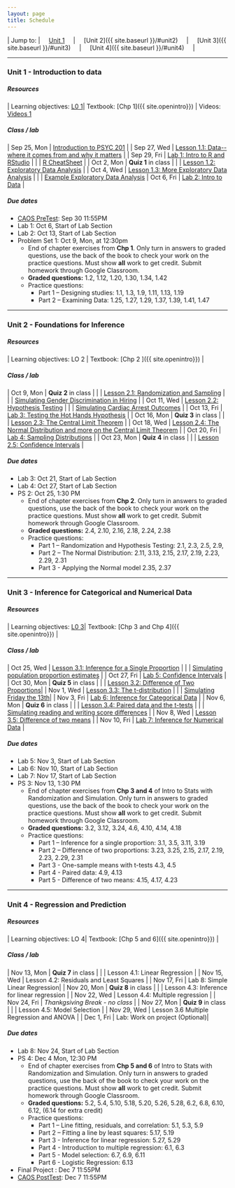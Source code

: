 ```yaml
---
layout: page
title: Schedule
---
```


| Jump to: | &nbsp;&nbsp;&nbsp; [Unit 1]({{site.baseurl}}/#unit1) &nbsp;&nbsp;&nbsp; | &nbsp;&nbsp;&nbsp; [Unit 2]({{ site.baseurl }}/#unit2) &nbsp;&nbsp;&nbsp; | &nbsp;&nbsp;&nbsp; [Unit 3]({{ site.baseurl }}/#unit3) &nbsp;&nbsp;&nbsp; | &nbsp;&nbsp;&nbsp; [Unit 4]({{ site.baseurl }}/#unit4) &nbsp;&nbsp;&nbsp; |

* * *

### <a name="unit1"></a> Unit 1 - Introduction to data 

##### Resources

| Learning objectives: [L0 1]({{site.baseurl}}/los/#unit1)| Textbook: [Chp 1]({{ site.openintro}}) | Videos: [Videos 1](https://www.youtube.com/watch?list=PLkIselvEzpM6pZ76FD3NoCvvgkj_p-dE8&v=nEHFF1ADpWE)

##### Class / lab

| Sep 25, Mon  | [Introduction to PSYC 201](post/slides/intro.pdf)                                  |
| Sep 27, Wed  | [Lesson 1.1: Data--where it comes from and why it matters](post/slides/data.pdf)   |
| Sep 29, Fri  | [Lab 1: Intro to R and RStudio](post/labs/intro_to_r.html)                         |
|              | [R CheatSheet](post/rmd/r_cheatsheet.Rmd)                                          |
| Oct 2, Mon   |  **Quiz 1** in class                                                               |
|              | [Lesson 1.2: Exploratory Data Analysis](post/slides/intro_eda.pdf)                 |
| Oct 4, Wed   | [Lesson 1.3: More Exploratory Data Analysis](post/slides/more_eda.pdf)             |
|              | [Example Exploratory Data Analysis](post/rmd/eda.Rmd)
| Oct 6, Fri   | [Lab 2: Intro to Data](post/labs/intro_to_data.html)                               |

##### Due dates

* [CAOS PreTest](https://apps3.cehd.umn.edu/artist/user/scale_select.html): Sep 30 11:55PM 
* Lab 1: Oct 6, Start of Lab Section 
* Lab 2: Oct 13, Start of Lab Section 
* Problem Set 1: Oct 9, Mon, at 12:30pm
  * End of chapter exercises from **Chp 1**. Only turn in answers to graded questions,
  use the back of the book to check your work on the practice questions. Must show 
  **all** work to get credit. Submit homework through Google Classroom.
  * **Graded questions:** 1.2, 1.12, 1.20, 1.30, 1.34, 1.42
  * Practice questions: 
      + Part 1 – Designing studies: 1.1, 1.3, 1.9, 1.11, 1.13, 1.19
      + Part 2 – Examining Data: 1.25, 1.27, 1.29, 1.37, 1.39, 1.41, 1.47
      
* * *

### <a name="unit2"></a> Unit 2 - Foundations for Inference

##### Resources

| Learning objectives: LO 2 | Textbook: [Chp 2 ]({{ site.openintro}}) |

##### Class / lab

| Oct 9, Mon  |  **Quiz 2** in class |
|             | [Lesson 2.1: Randomization and Sampling](post/slides/sampling.pdf) |
|             | [Simulating Gender Discrimination in Hiring](post/rmd/gender.Rmd) |
| Oct 11, Wed | [Lesson 2.2: Hypothesis Testing](post/slides/hypothesis_testing.pdf) |
|             | [Simulating Cardiac Arrest Outcomes](post/rmd/cardiac.Rmd) |
| Oct 13, Fri | [Lab 3: Testing the Hot Hands Hypothesis](post/labs/hypothesis_testing.html) |
| Oct 16, Mon | **Quiz 3** in class |
|             | [Lesson 2.3: The Central Limit Theorem](post/slides/clt.pdf) |
| Oct 18, Wed | [Lesson 2.4: The Normal Distribution and more on the Central Limit Theorem](post/slides/normal.pdf) | 
| Oct 20, Fri | [Lab 4: Sampling Distributions](post/labs/sampling_distributions.html) |
| Oct 23, Mon | **Quiz 4** in class |
|             | [Lesson 2.5: Confidence Intervals](post/slides/confidence_intervals.pdf) | 

##### Due dates

* Lab 3: Oct 21, Start of Lab Section
* Lab 4: Oct 27, Start of Lab Section
* PS 2: Oct 25, 1:30 PM
  * End of chapter exercises from **Chp 2**. Only turn in answers to graded questions,
  use the back of the book to check your work on the practice questions. Must show 
  **all** work to get credit. Submit homework through Google Classroom.
  * **Graded questions:**  2.4, 2.10, 2.16, 2.18, 2.24, 2.38
  * Practice questions: 
      + Part 1 – Randomization and Hypothesis Testing: 2.1, 2.3, 2.5, 2.9, 
      + Part 2 – The Normal Distribution: 2.11, 3.13, 2.15, 2.17, 2.19, 2.23, 2.29, 2.31
      + Part 3 - Applying the Normal model 2.35, 2.37
 
* * *

### <a name="unit3"></a> Unit 3 - Inference for Categorical and Numerical Data

##### Resources

| Learning objectives: [L0 3]({{site.baseurl}}/los/#unit3)| Textbook: [Chp 3 and Chp 4]({{ site.openintro}}) |

##### Class / lab

| Oct 25, Wed | [Lesson 3.1: Inference for a Single Proportion](post/slides/one_prop_clt.pdf) |
|             | [Simulating population proportion estimates](post/rmd/one_prop_clt.Rmd) |
| Oct 27, Fri | [Lab 5: Confidence Intervals](post/labs/confidence_intervals.html) |
| Oct 30, Mon | **Quiz 5** in class |
|             | [Lesson 3.2: Difference of Two Proportions](post/slides/prop_diff.pdf)|
| Nov 1, Wed  | [Lesson 3.3: The t-distribution](post/slides/one_sample_t.pdf) |
|             | [Simulating Friday the 13th](post/rmd/friday.Rmd)|
| Nov 3, Fri  | [Lab 6: Inference for Categorical Data](post/labs/inf_for_categorical_data.html) |
| Nov 6, Mon  | **Quiz 6** in class |
|             | [Lesson 3.4: Paired data and the t-tests](post/slides/paired_t.pdf) |
|             | [Simulating reading and writing score differences](post/rmd/hsb2.Rmd) |
| Nov 8, Wed  | [Lesson 3.5: Difference of two means](post/slides/t_two_means.pdf) |
| Nov 10, Fri | [Lab 7: Inference for Numerical Data](post/labs/inf_for_numerical_data.html) |

##### Due dates

* Lab 5: Nov 3, Start of Lab Section
* Lab 6: Nov 10, Start of Lab Section
* Lab 7: Nov 17, Start of Lab Section
* PS 3: Nov 13, 1:30 PM
  * End of chapter exercises from **Chp 3 and 4** of Intro to Stats with Randomization and Simulation. Only turn in answers to graded questions, use the back of the book to check your work on the practice questions. Must show **all** work to get credit. Submit homework through Google Classroom.
  * **Graded questions:** 3.2, 3.12, 3.24, 4.6, 4.10, 4.14, 4.18
  * Practice questions: 
      + Part 1 – Inference for a single proportion: 3.1, 3.5, 3.11, 3.19 
      + Part 2 – Difference of two proportions: 3.23, 3.25, 2.15, 2.17, 2.19, 2.23, 2.29, 2.31
      + Part 3 - One-sample means with t-tests 4.3, 4.5
      + Part 4 - Paired data: 4.9, 4.13
      + Part 5 - Difference of two means: 4.15, 4.17, 4.23


* * *

### <a name="unit4"></a> Unit 4 - Regression and Prediction

##### Resources

| Learning objectives: LO 4| Textbook: [Chp 5 and 6]({{ site.openintro}}) |

##### Class / lab

| Nov 13, Mon | **Quiz 7** in class | 
|             | Lesson 4.1: Linear Regression |
| Nov 15, Wed | Lesson 4.2: Residuals and Least Squares |
| Nov 17, Fri | Lab 8: Simple Linear Regression|
| Nov 20, Mon | **Quiz 8** in class | 
|             | Lesson 4.3: Inference for linear regression |
| Nov 22, Wed | Lesson 4.4: Multiple regression |
| Nov 24, Fri | *Thankgsiving Break - no class* |
| Nov 27, Mon | **Quiz 9** in class | 
|             | Lesson 4.5: Model Selection |
| Nov 29, Wed | Lesson 3.6 Multiple Regression and ANOVA |
| Dec 1, Fri  | Lab: Work on project (Optional)|

##### Due dates
* Lab 8: Nov 24, Start of Lab Section
* PS 4: Dec 4 Mon, 12:30 PM
   * End of chapter exercises from **Chp 5 and 6** of Intro to Stats with Randomization and Simulation. Only turn in answers to graded questions, use the back of the book to check your work on the practice questions. Must show **all** work to get credit. Submit homework through Google Classroom.
  * **Graded questions:** 5.2, 5.4, 5.10, 5.18, 5.20, 5.26, 5.28, 6.2, 6.8, 6.10, 6.12, (6.14 for extra credit)
  * Practice questions: 
      + Part 1 – Line fitting, residuals, and correlation: 5.1, 5.3, 5.9
      + Part 2 – Fitting a line by least squares: 5.17, 5.19
      + Part 3 - Inference for linear regression: 5.27, 5.29
      + Part 4 - Introduction to multiple regression: 6.1, 6.3
      + Part 5 - Model selection: 6.7, 6.9, 6.11
      + Part 6 - Logistic Regression: 6.13
* Final Project : Dec 7 11:55PM 
* [CAOS PostTest](https://apps3.cehd.umn.edu/artist/user/scale_select.html): Dec 7 11:55PM 


